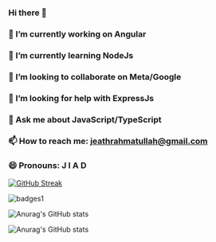 ### Hi there 👋

### 🔭 I’m currently working on Angular
### 🌱 I’m currently learning NodeJs
### 👯 I’m looking to collaborate on Meta/Google
### 🤔 I’m looking for help with ExpressJs
### 💬 Ask me about JavaScript/TypeScript
### 📫 How to reach me: jeathrahmatullah@gmail.com
### 😄 Pronouns: J I A D

[![GitHub Streak](https://github-readme-streak-stats.herokuapp.com/?user=JeathRahmatUllah)](https://git.io/streak-stats)

![badges1](https://dev-to-uploads.s3.amazonaws.com/uploads/articles/6n8fc8zw8pawxveffitx.png)


![Anurag's GitHub stats](https://github-readme-stats.vercel.app/api?username=JeathRahmatUllah&show_icons=true)

![Anurag's GitHub stats](https://github-readme-stats.vercel.app/api?username=JeathRahmatUllah&show_icons=true&bg_color=00000000)
